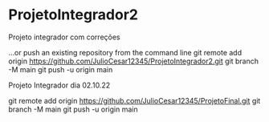 # ProjetoIntegrador2
Projeto integrador com correções

…or push an existing repository from the command line
git remote add origin https://github.com/JulioCesar12345/ProjetoIntegrador2.git
git branch -M main
git push -u origin main


Projeto Integrador dia 02.10.22

git remote add origin https://github.com/JulioCesar12345/ProjetoFinal.git
git branch -M main
git push -u origin main
